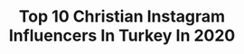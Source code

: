---
title: Top 10 Christian Instagram Influencers In Turkey In 2020
description: >-
  Find top christian Instagram influencers in Turkey in 2020. Most popular hashtags: #travel #blue #paris #stayathome.
platform: Instagram
profiles:
  - username: "bahadirsansarci"
    fullname: >-
      Bahadır Sansarcı
    location: "Turkey"
    followers: 6653
    engagement: 2518
    commentsToLikes: 0.138457
    id: ck5znstoyp34m0i14c77678tg
    verified: false
    hashtags: "#slovenia, #zapsuyu, #berchtesgaden, #exploringglobe"
  - username: "dorukutuk_"
    fullname: >-
      Doriloji
    location: "Turkey"
    followers: 3284
    engagement: 1390
    commentsToLikes: 0.052173
    id: ckap8hdc5ob4n0i78hd8m8jcc
    verified: false
    hashtags: "#floransa, #uffizigallery, #norvec, #couchsurfing"
  - username: "helyailkhani"
    fullname: >-
      Helya Ilkhani 👸🏼هليا ايلخانى
    location: "Turkey"
    followers: 289965
    engagement: 295
    commentsToLikes: 0.034040
    id: ck9wf3dspn3uu0j78revgpeu0
    verified: false
    hashtags: "#mask, #accent, #amazon, #toyota"
  - username: "bayildimmm"
    fullname: >-
      Bayildimmm
    location: "Turkey"
    followers: 785086
    engagement: 147
    commentsToLikes: 0.088786
    id: ck0u0b008t4u60i19wruy2xpt
    verified: false
    hashtags: "#wedding, #likeart, #bestrestaurant, #tatildedans"
  - username: "themovieturkiye"
    fullname: >-
      The Marvel Türkiye
    location: "Turkey"
    followers: 32770
    engagement: 567
    commentsToLikes: 0.025126
    id: ckapaoqmlww0q0i78abj4rplz
    verified: false
    hashtags: "#anjelicahuston, #edwardcullen, #monkey, #parabellum"
  - username: "zeynepkalkan"
    fullname: >-
      Zeynep Uludağ
    location: "Turkey"
    followers: 122691
    engagement: 262
    commentsToLikes: 0.051032
    id: ck0u6g9la1xlr0i1997xbi21q
    verified: false
    hashtags: "#boredinthehouse, #plankchallenge, #couplegoals, #iloveyou"
  - username: "ikizlerleokuyorum"
    fullname: >-
      Zeynep
    location: "Turkey"
    followers: 4569
    engagement: 1152
    commentsToLikes: 0.096496
    id: ck5q7tm8i30yx0i11rmoe1pzo
    verified: false
    hashtags: "#cihankaramanc, #masadakid, #ottiviasalina, #necipmahfuz"
  - username: "sanattarihiplatformu"
    fullname: >-
      Sanat Tarihi Platformu
    location: "Turkey"
    followers: 34025
    engagement: 209
    commentsToLikes: 0.027220
    id: ck0w4w3c80oz30i19t6ed555l
    verified: false
    hashtags: "#ortaasya, #oryantalist, #minaret, #ludwigdeutsch"
  - username: "naazilaher_"
    fullname: >-
      Naazi Laher
    location: "Turkey"
    followers: 4422
    engagement: 648
    commentsToLikes: 0.099558
    id: ck14ijxphfs940i19ugaex2c1
    verified: false
    hashtags: "#mantra, #christiandior, #myjourney, #zarawoman"
  - username: "jeymstuncer"
    fullname: >-
      Cem Tuncer
    location: "Turkey"
    followers: 5662
    engagement: 542
    commentsToLikes: 0.046036
    id: ck8t0sdayt4h10j78k4084ynt
    verified: false
    hashtags: "#rickyford, #st, #nas, #edizhaf"
---